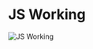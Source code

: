 # JS Working

![JS Working](https://github.com/PankajKumarAgrawal1729/Complete-Javascript/assets/52162601/60b04ad2-518f-48ef-b0e8-489c7d11db8a)
